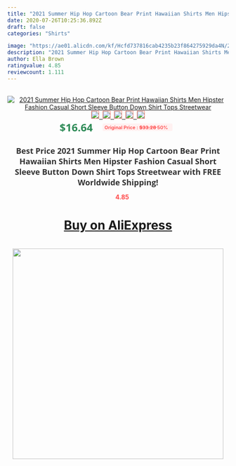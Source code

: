 ```yaml
---
title: "2021 Summer Hip Hop Cartoon Bear Print Hawaiian Shirts Men Hipster Fashion Casual Short Sleeve Button Down Shirt Tops Streetwear"
date: 2020-07-26T10:25:36.892Z
draft: false
categories: "Shirts"

image: "https://ae01.alicdn.com/kf/Hcfd737816cab4235b23f864275929da4N/2021-Summer-Hip-Hop-Cartoon-Bear-Print-Hawaiian-Shirts-Men-Hipster-Fashion-Casual-Short-Sleeve-Button.jpg"
description: "2021 Summer Hip Hop Cartoon Bear Print Hawaiian Shirts Men Hipster Fashion Casual Short Sleeve Button Down Shirt Tops Streetwear"
author: Ella Brown
ratingvalue: 4.85
reviewcount: 1.111
---
```

<br>
<div style="text-align: center;">
<a href="https://s.click.aliexpress.com/e/_A5om0l" target="_blank" rel="nofollow noopener noreferrer"><img alt="2021 Summer Hip Hop Cartoon Bear Print Hawaiian Shirts Men Hipster Fashion Casual Short Sleeve Button Down Shirt Tops Streetwear" class="magnifier-image" src="https://ae01.alicdn.com/kf/Hcfd737816cab4235b23f864275929da4N/2021-Summer-Hip-Hop-Cartoon-Bear-Print-Hawaiian-Shirts-Men-Hipster-Fashion-Casual-Short-Sleeve-Button.jpg_640x640.jpg">
<br>
<img style="border:1px solid salmon" src="https://ae01.alicdn.com/kf/Hcfd737816cab4235b23f864275929da4N/2021-Summer-Hip-Hop-Cartoon-Bear-Print-Hawaiian-Shirts-Men-Hipster-Fashion-Casual-Short-Sleeve-Button.jpg_120x120.jpg">&nbsp;&nbsp;<img style="border:1px solid salmon" src="https://ae01.alicdn.com/kf/H9086a7e2545f4b32935a15f5b58f91d5E/2021-Summer-Hip-Hop-Cartoon-Bear-Print-Hawaiian-Shirts-Men-Hipster-Fashion-Casual-Short-Sleeve-Button.jpg_120x120.jpg">&nbsp;&nbsp;<img style="border:1px solid salmon" src="https://ae01.alicdn.com/kf/H63206894a2b2470fbb3871d7bf9979fdP/2021-Summer-Hip-Hop-Cartoon-Bear-Print-Hawaiian-Shirts-Men-Hipster-Fashion-Casual-Short-Sleeve-Button.jpg_120x120.jpg">&nbsp;&nbsp;<img style="border:1px solid salmon" src="https://ae01.alicdn.com/kf/H4e355367606548cb9ca0a0323233f7f8D/2021-Summer-Hip-Hop-Cartoon-Bear-Print-Hawaiian-Shirts-Men-Hipster-Fashion-Casual-Short-Sleeve-Button.jpg_120x120.jpg">&nbsp;&nbsp;<img style="border:1px solid salmon" src="https://ae01.alicdn.com/kf/H3fb0a106409f4565983b8d9b14127e145/2021-Summer-Hip-Hop-Cartoon-Bear-Print-Hawaiian-Shirts-Men-Hipster-Fashion-Casual-Short-Sleeve-Button.jpg_120x120.jpg"></a></div><br0>
<div style="text-align: center;"><span style="background-color: white; border: 0px; box-sizing: border-box; color: seagreen; display: inline-block; font-family: &quot;open sans&quot; , &quot;arial&quot; , &quot;helvetica&quot; , sans-serif , &quot;heiti&quot;; font-size: 24px; font-stretch: inherit; font-weight: 700; line-height: inherit; margin: 0px 10px 0px 0px; padding: 0px; vertical-align: middle;">$16.64 </span>
<span style="background: rgb(255 , 241 , 241); border-radius: 3px; border: 0px; box-sizing: border-box; color: #ff4747; display: inline-block; font-family: inherit; font-size: 12px; font-stretch: inherit; font-style: inherit; font-variant: inherit; font-weight: 600; line-height: inherit; margin: 0px; padding: 2px 5px; transform: scale(0.9); vertical-align: middle;">Original Price : <b style="text-decoration: line-through;">$33.28 </b> 50%&nbsp;&nbsp;</span></div>
<h1 style="color: #333333; display: inline-block; font-family: &quot;open sans&quot; , &quot;arial&quot; , &quot;helvetica&quot; , sans-serif , &quot;heiti&quot;; font-size: 18px; font-stretch: inherit; font-weight: 700; text-align: center;">Best Price 2021 Summer Hip Hop Cartoon Bear Print Hawaiian Shirts Men Hipster Fashion Casual Short Sleeve Button Down Shirt Tops Streetwear with FREE Worldwide Shipping!</h1>
<div style="color: #ff4747; text-align: center;">
<img src="https://4.bp.blogspot.com/-M0ZcTcb-5uY/XleCXlxnR4I/AAAAAAAAAEc/OrjgMkXV1oMQFaCRZj5HQwOCBcu3w1FegCPcBGAYYCw/s1600/star.png" style="height: 15px;">&nbsp;<b>4.85</b></div>
<div class="button_cont" align="center"><a class="buynow_a" href="https://s.click.aliexpress.com/e/_A5om0l" target="_blank" rel="nofollow noopener noreferrer"><H1>Buy on AliExpress</H1></a></div><br>
<div class="separator" style="clear: both; text-align: center;">
<img src="https://lh3.googleusercontent.com/-pTy5HemUv9M/XlePHvY0dAI/AAAAAAAAAE4/0nX5iRUoIWY8eMW9Dpxeirr157OZliDIgCLcBGAsYHQ/s1600/badge.gif" width="480">
</div>
